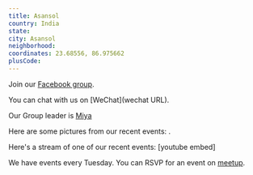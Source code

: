 ```yaml
---
title: Asansol
country: India
state: 
city: Asansol
neighborhood: 
coordinates: 23.68556, 86.975662
plusCode:
---
```

Join our [Facebook group](https://www.facebook.com/groups/free.code.camp.asansol).

You can chat with us on [WeChat](wechat URL).

Our Group leader is [Miya](freecodecamp.org/miya)

Here are some pictures from our recent events:
![]().

Here's a stream of one of our recent events:
[youtube embed]

We have events every Tuesday. You can RSVP for an event on [meetup](meetupurl).
